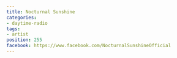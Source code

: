 ```yaml
---
title: Nocturnal Sunshine
categories:
- daytime-radio
tags:
- artist
position: 255
facebook: https://www.facebook.com/NocturnalSunshineOfficial
---
```



